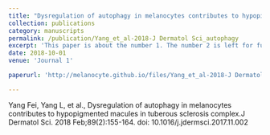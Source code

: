 ```yaml
---
title: "Dysregulation of autophagy in melanocytes contributes to hypopigmented macules in tuberous sclerosis complex"
collection: publications
category: manuscripts
permalink: /publication/Yang_et_al-2018-J Dermatol Sci_autophagy
excerpt: 'This paper is about the number 1. The number 2 is left for future work.'
date: 2018-10-01
venue: 'Journal 1'

paperurl: 'http://melanocyte.github.io/files/Yang_et_al-2018-J Dermatol Sci_autophagy.pdf'

---
```

Yang Fei, Yang L, et al., Dysregulation of autophagy in melanocytes contributes to hypopigmented macules in tuberous sclerosis complex.J Dermatol Sci. 2018 Feb;89(2):155-164.  doi: 10.1016/j.jdermsci.2017.11.002